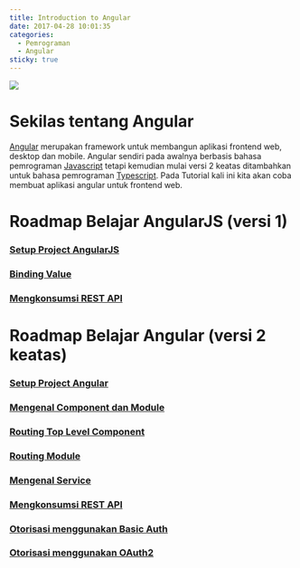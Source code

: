 ```yaml
---
title: Introduction to Angular
date: 2017-04-28 10:01:35
categories:
  - Pemrograman
  - Angular
sticky: true
---
```

![](/images/angular.png)

# Sekilas tentang Angular

[Angular](https://angular.io) merupakan framework untuk membangun aplikasi frontend web, desktop dan mobile. Angular sendiri pada awalnya berbasis bahasa pemrograman [Javascript](https://www.javascript.com) tetapi kemudian mulai versi 2 keatas ditambahkan untuk bahasa pemrograman [Typescript](https://www.typescriptlang.org/). Pada Tutorial kali ini kita akan coba membuat aplikasi angular untuk frontend web.

# Roadmap Belajar AngularJS (versi 1)

### [Setup Project AngularJS]()
### [Binding Value]()
### [Mengkonsumsi REST API]()


# Roadmap Belajar Angular (versi 2 keatas)

### [Setup Project Angular]()
### [Mengenal Component dan Module]()
### [Routing Top Level Component]()
### [Routing Module]()
### [Mengenal Service]()
### [Mengkonsumsi REST API]()
### [Otorisasi menggunakan Basic Auth]()
### [Otorisasi menggunakan OAuth2]()

